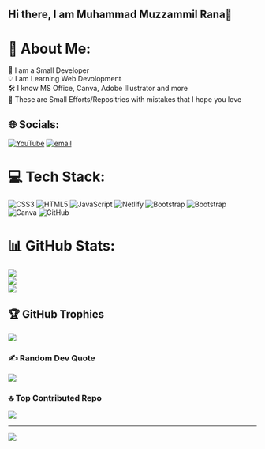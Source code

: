 ## Hi there, I am Muhammad Muzzammil Rana👋

# 💫 About Me:
🚀 I am a Small Developer<br>💡 I am Learning Web Devolopment<br>🛠 I know MS Office, Canva, Adobe Illustrator and more<br>🎨 These are Small Efforts/Repositries with mistakes that I hope you love


## 🌐 Socials:
[![YouTube](https://img.shields.io/badge/YouTube-%23FF0000.svg?logo=YouTube&logoColor=white)](https://youtube.com/@http://youtube.com/MuzzammilandFabiha) [![email](https://img.shields.io/badge/Email-D14836?logo=gmail&logoColor=white)](mailto:mmrr82013@gmail.com) 

# 💻 Tech Stack:
![CSS3](https://img.shields.io/badge/css3-%231572B6.svg?style=for-the-badge&logo=css3&logoColor=white) ![HTML5](https://img.shields.io/badge/html5-%23E34F26.svg?style=for-the-badge&logo=html5&logoColor=white) ![JavaScript](https://img.shields.io/badge/javascript-%23323330.svg?style=for-the-badge&logo=javascript&logoColor=%23F7DF1E) ![Netlify](https://img.shields.io/badge/netlify-%23000000.svg?style=for-the-badge&logo=netlify&logoColor=#00C7B7) ![Bootstrap](https://img.shields.io/badge/bootstrap-%238511FA.svg?style=for-the-badge&logo=bootstrap&logoColor=white) ![Bootstrap](https://img.shields.io/badge/bootstrap-%238511FA.svg?style=for-the-badge&logo=bootstrap&logoColor=white) ![Canva](https://img.shields.io/badge/Canva-%2300C4CC.svg?style=for-the-badge&logo=Canva&logoColor=white) ![GitHub](https://img.shields.io/badge/github-%23121011.svg?style=for-the-badge&logo=github&logoColor=white)
# 📊 GitHub Stats:
![](https://github-readme-stats.vercel.app/api?username=MuhammadMuzzammilRana&theme=yeblu&hide_border=true&include_all_commits=true&count_private=true)<br/>
![](https://nirzak-streak-stats.vercel.app/?user=MuhammadMuzzammilRana&theme=yeblu&hide_border=true)<br/>
![](https://github-readme-stats.vercel.app/api/top-langs/?username=MuhammadMuzzammilRana&theme=yeblu&hide_border=true&include_all_commits=true&count_private=true&layout=compact)

## 🏆 GitHub Trophies
![](https://github-profile-trophy.vercel.app/?username=MuhammadMuzzammilRana&theme=radical&no-frame=true&no-bg=false&margin-w=4)

### ✍️ Random Dev Quote
![](https://quotes-github-readme.vercel.app/api?type=horizontal&theme=radical)

### 🔝 Top Contributed Repo
![](https://github-contributor-stats.vercel.app/api?username=MuhammadMuzzammilRana&limit=5&theme=dark&combine_all_yearly_contributions=true)

---
[![](https://visitcount.itsvg.in/api?id=MuhammadMuzzammilRana&icon=10&color=12)](https://visitcount.itsvg.in)

<!-- Proudly created with GPRM ( https://gprm.itsvg.in ) -->
